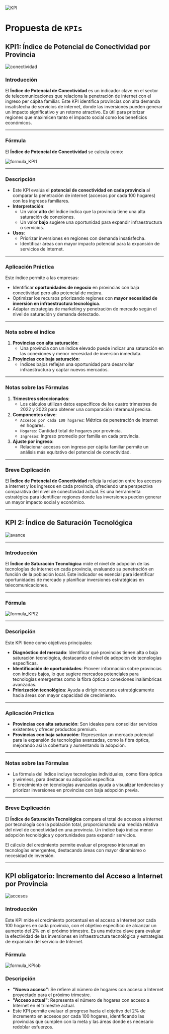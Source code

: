 ![KPI](/Imagenes/KPI.jpg)
# **Propuesta de `KPIs`**

## KPI1: Índice de Potencial de Conectividad por Provincia
![conectividad](/Imagenes/conectividad.jpg)

### Introducción
El **Índice de Potencial de Conectividad** es un indicador clave en el sector de telecomunicaciones que relaciona la penetración de internet con el ingreso per cápita familiar. Este KPI identifica provincias con alta demanda insatisfecha de servicios de internet, donde las inversiones pueden generar un impacto significativo y un retorno atractivo. Es útil para priorizar regiones que maximicen tanto el impacto social como los beneficios económicos.

---

### Fórmula
El **Índice de Potencial de Conectividad** se calcula como:

![formula_KPI1](/Imagenes/formula_KPI1.jpg)

---

### Descripción
- Este KPI evalúa el **potencial de conectividad en cada provincia** al comparar la penetración de internet (accesos por cada 100 hogares) con los ingresos familiares.
- **Interpretación**:
  - Un valor **alto** del índice indica que la provincia tiene una alta saturación de conexiones.
  - Un valor **bajo** sugiere una oportunidad para expandir infraestructura o servicios.
- **Usos**:
  - Priorizar inversiones en regiones con demanda insatisfecha.
  - Identificar áreas con mayor impacto potencial para la expansión de servicios de internet.

---

### Aplicación Práctica
Este índice permite a las empresas:
- Identificar **oportunidades de negocio** en provincias con baja conectividad pero alto potencial de mejora.
- Optimizar los recursos priorizando regiones con **mayor necesidad de inversión en infraestructura tecnológica**.
- Adaptar estrategias de marketing y penetración de mercado según el nivel de saturación y demanda detectado.

---

### Nota sobre el índice
1. **Provincias con alta saturación**:
   - Una provincia con un índice elevado puede indicar una saturación en las conexiones y menor necesidad de inversión inmediata.
2. **Provincias con baja saturación**:
   - Índices bajos reflejan una oportunidad para desarrollar infraestructura y captar nuevos mercados.

---

### Notas sobre las Fórmulas
1. **Trimestres seleccionados**:
   - Los cálculos utilizan datos específicos de los cuatro trimestres de 2022 y 2023 para obtener una comparación interanual precisa.
2. **Componentes clave**:
   - `Accesos por cada 100 hogares`: Métrica de penetración de internet en hogares.
   - `Hogares`: Cantidad total de hogares por provincia.
   - `Ingresos`: Ingreso promedio por familia en cada provincia.
3. **Ajuste por ingreso**:
   - Relacionar accesos con ingreso per cápita familiar permite un análisis más equitativo del potencial de conectividad.

---

### Breve Explicación
El **Índice de Potencial de Conectividad** refleja la relación entre los accesos a internet y los ingresos en cada provincia, ofreciendo una perspectiva comparativa del nivel de conectividad actual. Es una herramienta estratégica para identificar regiones donde las inversiones pueden generar un mayor impacto social y económico.


---

## KPI 2: **Índice de Saturación Tecnológica**

![avance](/Imagenes/avance.jpg)

---

### Introducción

El **Índice de Saturación Tecnológica** mide el nivel de adopción de las tecnologías de internet en cada provincia, evaluando su penetración en función de la población local. Este indicador es esencial para identificar oportunidades de mercado y planificar inversiones estratégicas en telecomunicaciones.

---

### Fórmula

![formula_KPI2](/Imagenes/formula_KPI2.jpg)

---

### Descripción

Este KPI tiene como objetivos principales:

- **Diagnóstico del mercado**: Identificar qué provincias tienen alta o baja saturación tecnológica, destacando el nivel de adopción de tecnologías específicas.
- **Identificación de oportunidades**: Proveer información sobre provincias con índices bajos, lo que sugiere mercados potenciales para tecnologías emergentes como la fibra óptica o conexiones inalámbricas avanzadas.
- **Priorización tecnológica**: Ayuda a dirigir recursos estratégicamente hacia áreas con mayor capacidad de crecimiento.

---

### Aplicación Práctica

- **Provincias con alta saturación**: Son ideales para consolidar servicios existentes y ofrecer productos premium.
- **Provincias con baja saturación**: Representan un mercado potencial para la expansión de tecnologías avanzadas, como la fibra óptica, mejorando así la cobertura y aumentando la adopción.

---

### Notas sobre las Fórmulas

- La fórmula del índice incluye tecnologías individuales, como fibra óptica y wireless, para destacar su adopción específica.
- El crecimiento en tecnologías avanzadas ayuda a visualizar tendencias y priorizar inversiones en provincias con baja adopción previa.

---

### Breve Explicación

El **Índice de Saturación Tecnológica** compara el total de accesos a internet por tecnología con la población total, proporcionando una medida relativa del nivel de conectividad en una provincia. Un índice bajo indica menor adopción tecnológica y oportunidades para expandir servicios.

El cálculo del crecimiento permite evaluar el progreso interanual en tecnologías emergentes, destacando áreas con mayor dinamismo o necesidad de inversión.

---
## KPI obligatorio: Incremento del Acceso a Internet por Provincia

![accesos](/Imagenes/accesos.jpg)

### Introducción
Este KPI mide el crecimiento porcentual en el acceso a Internet por cada 100 hogares en cada provincia, con el objetivo específico de alcanzar un aumento del 2% en el próximo trimestre. Es una métrica clave para evaluar la efectividad de las inversiones en infraestructura tecnológica y estrategias de expansión del servicio de Internet.

### Fórmula

![formula_KPIob](/Imagenes/formula_KPIob.jpg)


### Descripción
- **"Nuevo acceso"**: Se refiere al número de hogares con acceso a Internet proyectado para el próximo trimestre.
- **"Acceso actual"**: Representa el número de hogares con acceso a Internet en el trimestre actual.
- Este KPI permite evaluar el progreso hacia el objetivo del 2% de incremento en accesos por cada 100 hogares, identificando las provincias que cumplen con la meta y las áreas donde es necesario redoblar esfuerzos.